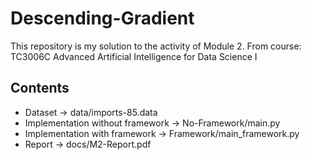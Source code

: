 # Descending-Gradient

This repository is my solution to the activity of Module 2. From course: TC3006C Advanced Artificial Intelligence for Data Science I

## Contents

- Dataset -> data/imports-85.data
- Implementation without framework -> No-Framework/main.py
- Implementation with framework -> Framework/main_framework.py
- Report -> docs/M2-Report.pdf
